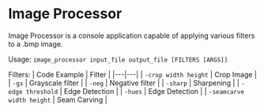 # Image Processor
Image Processor is a console application capable of applying various filters to a .bmp image.

Usage:
        `image_processor input_file output_file [FILTERS [ARGS]]`

Filters:
| Code Example | Filter |
|---|---|
| `-crop width height` | Crop Image |
| `-gs` | Grayscale filter |
| `-neg` | Negative filter |
| `-sharp` | Sharpening |
| `-edge threshold` | Edge Detection |
| `-hues` | Edge Detection |
| `-seamcarve width height` | Seam Carving |

